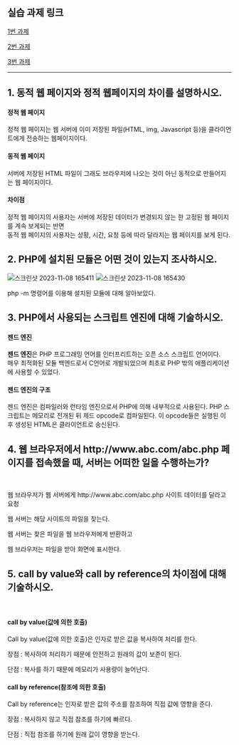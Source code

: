 <h2>실습 과제 링크</h2>
 
[1번 과제](http://pm950704.dothome.co.kr/php/week1/1.php)

[2번 과제](http://pm950704.dothome.co.kr/php/week1/2.php)

[3번 과제](http://pm950704.dothome.co.kr/php/week1/3.php)

  ---

<h2>1. 동적 웹 페이지와 정적 웹페이지의 차이를 설명하시오.</h2>
<h4>정적 웹 페이지</h4>
<p>정적 웹 페이지는 웹 서버에 이미 저장된 파일(HTML, img, Javascript 등)을 클라이언트에게 전송하는 웹페이지이다.</p>
<h4>동적 웹 페이지</h4>
<p>서버에 저장된 HTML 파일이 그래도 브라우저에 나오는 것이 아닌 동적으로 만들어지는 웹 페이지이다.</p>
<h4>차이점</h4>
<p>정적 웹 페이지의 사용자는 서버에 저장된 데이터가 변경되지 않는 한 고정된 웹 페이지를 계속 보게되는 반면<br>
동적 웹 페이지의 사용자는 상황, 시간, 요청 등에 따라 달라지는 웹 페이지를 보게 된다.</p>

<h2>2. PHP에 설치된 모듈은 어떤 것이 있는지 조사하시오.</h2>

![스크린샷 2023-11-08 165411](https://github.com/PM950704/Web-Programming/assets/127920204/6f4eeaae-e8d4-40da-9549-1c8edefbc470)
![스크린샷 2023-11-08 165430](https://github.com/PM950704/Web-Programming/assets/127920204/58d13b43-b07c-4c8d-bd99-9c0f86d11175)

php -m 명령어를 이용해 설치된 모듈에 대해 알아보았다.

<h2>3. PHP에서 사용되는 스크립트 엔진에 대해 기술하시오.</h2>
<h4>젠드 엔진</h4>
<p><strong>젠드 엔진</strong>은 PHP 프로그래밍 언어를 인터프리트하는 오픈 소스 스크립트 언어이다.<br>
매우 최적화된 모듈 백엔드로서 C언어로 개발되었으며 최초로 PHP 밖의 애플리케이션에 사용할 수 있었다.</p>
<h4>젠드 엔진의 구조</h4>
<p>젠드 엔진은 컴파일러와 런타임 엔진으로서 PHP에 의해 내부적으로 사용된다. PHP 스크립트는 메모리로 전개된 뒤 제드 opcode로 컴파일된다.
이 opcode들은 실행된 이후 생성된 HTML은 클라이언트로 송신된다.</p>

<h2>4. 웹 브라우저에서 http://www.abc.com/abc.php 페이지를 접속했을 때, 서버는 어떠한 일을 수행하는가?</h2><br>

  <p>웹 브라우저가 웹 서버에게 http://www.abc.com/abc.php 사이트 데이터를 달라고 요청</p>
  <p>웹 서버는 해당 사이트의 파일을 찾는다.</p>
  <p>웹 서버는 찾은 파일을 웹 브라우저에게 반환하고</p>
  <p>웹 브라우저는 파일을 받아 화면에 표시한다.</p>
<h2>5. call by value와 call by reference의 차이점에 대해 기술하시오.</h2><br>
<h4>call by value(값에 의한 호출)</h4>
<p>Call by value(값에 의한 호출)은 인자로 받은 값을 복사하여 처리를 한다.</p>
<p>장점 : 복사하여 처리하기 때문에 안전하고 원래의 값이 보존이 된다.</p>
<p>단점 : 복사를 하기 때문에 메모리가 사용량이 늘어난다.</p>
<h4>call by reference(참조에 의한 호출)</h4>
<p>Call by reference는 인자로 받은 값의 주소를 참조하여 직접 값에 영향을 준다.</p>
<p>장점 : 복사하지 않고 직접 참조를 하기에 빠르다.</p>
<p>단점 : 직접 참조를 하기에 원래 값이 영향을 받는다.</p>
